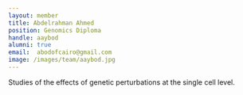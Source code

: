 ```yaml
---
layout: member
title: Abdelrahman Ahmed
position: Genomics Diploma
handle: aaybod
alumni: true
email:  abodofcairo@gmail.com
image: /images/team/aaybod.jpg
---
```


Studies of the effects of genetic perturbations at the single cell level.